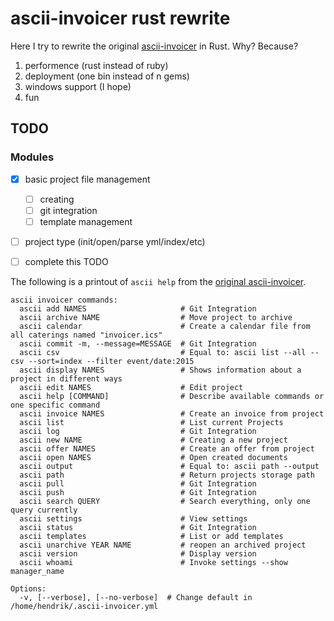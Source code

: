 # ascii-invoicer rust rewrite


Here I try to rewrite the original [ascii-invoicer](http://github.com/ascii-dresden/ascii-invoicer) in Rust. Why? Because?

1. performence (rust instead of ruby)
2. deployment (one bin instead of n gems)
3. windows support (I hope)
4. fun

## TODO

### Modules

* [x] basic project file management
    * [ ] creating
    * [ ] git integration
    * [ ] template management
* [ ] project type (init/open/parse yml/index/etc)
* [ ] complete this TODO


The following is a printout of `ascii help` from the [original ascii-invoicer](http://github.com/ascii-dresden/ascii-invoicer).

```
ascii invoicer commands:
  ascii add NAMES                     # Git Integration
  ascii archive NAME                  # Move project to archive
  ascii calendar                      # Create a calendar file from all caterings named "invoicer.ics"
  ascii commit -m, --message=MESSAGE  # Git Integration
  ascii csv                           # Equal to: ascii list --all --csv --sort=index --filter event/date:2015
  ascii display NAMES                 # Shows information about a project in different ways
  ascii edit NAMES                    # Edit project
  ascii help [COMMAND]                # Describe available commands or one specific command
  ascii invoice NAMES                 # Create an invoice from project
  ascii list                          # List current Projects
  ascii log                           # Git Integration
  ascii new NAME                      # Creating a new project
  ascii offer NAMES                   # Create an offer from project
  ascii open NAMES                    # Open created documents
  ascii output                        # Equal to: ascii path --output
  ascii path                          # Return projects storage path
  ascii pull                          # Git Integration
  ascii push                          # Git Integration
  ascii search QUERY                  # Search everything, only one query currently
  ascii settings                      # View settings
  ascii status                        # Git Integration
  ascii templates                     # List or add templates
  ascii unarchive YEAR NAME           # reopen an archived project
  ascii version                       # Display version
  ascii whoami                        # Invoke settings --show manager_name

Options:
  -v, [--verbose], [--no-verbose]  # Change default in /home/hendrik/.ascii-invoicer.yml
```
